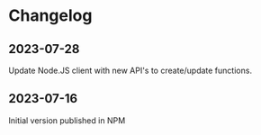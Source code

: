 # Changelog

## 2023-07-28

Update Node.JS client with new API's to create/update functions.

## 2023-07-16

Initial version published in NPM
